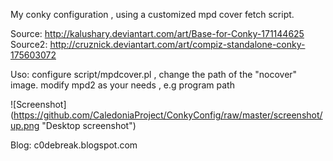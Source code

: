 My conky configuration , using a customized mpd cover fetch script.

Source:  http://kalushary.deviantart.com/art/Base-for-Conky-171144625
Source2: http://cruznick.deviantart.com/art/compiz-standalone-conky-175603072 

Uso:
configure script/mpdcover.pl , change the path of the "nocover" image.
modify mpd2 as your needs , e.g program path

![Screenshot] (https://github.com/CaledoniaProject/ConkyConfig/raw/master/screenshot/up.png "Desktop screenshot")

Blog: c0debreak.blogspot.com
